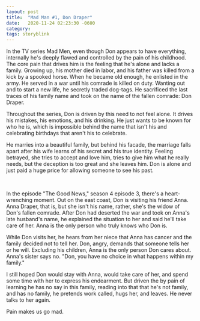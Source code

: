 ```yaml
---
layout: post
title:  "Mad Man #1, Don Draper"
date:   2020-11-24 02:23:30 -0600
category: 
tags: storyblink
---
```

In the TV series Mad Men, even though Don appears to have everything, internally he's deeply flawed and controlled by the pain of his childhood. The core pain that drives him is the feeling that he's alone and lacks a family. Growing up, his mother died in labor, and his father was killed from a kick by a spooked horse. When he became old enough, he enlisted in the army. He served in a war until his comrade is killed on duty. Wanting out and to start a new life, he secretly traded dog-tags. He sacrificed the last traces of his family name and took on the name of the fallen comrade: Don Draper.

Throughout the series, Don is driven by this need to not feel alone. It drives his mistakes, his emotions, and his drinking. He just wants to be known for who he is, which is impossible behind the name that isn't his and celebrating birthdays that aren't his to celebrate.

He marries into a beautiful family, but behind his facade, the marriage falls apart after his wife learns of his secret and his true identity. Feeling betrayed, she tries to accept and love him, tries to give him what he really needs, but the deception is too great and she leaves him. Don is alone and just paid a huge price for allowing someone to see his past.

<br>

In the episode "The Good News," season 4 episode 3, there's a heart-wrenching moment. Out on the east coast, Don is visiting his friend Anna. Anna Draper, that is, but she isn't his name, rather, she's the widow of Don's fallen comrade. After Don had deserted the war and took on Anna's late husband's name, he explained the situation to her and said he'll take care of her. Anna is the only person who truly knows who Don is. 

While Don visits her, he hears from her niece that Anna has cancer and the family decided not to tell her. Don, angry, demands that someone tells her or he will. Excluding his children, Anna is the only person Don cares about. Anna's sister says no. "Don, you have no choice in what happens within my family." 

I still hoped Don would stay with Anna, would take care of her, and spend some time with her to express his endearment. But driven the by pain of learning he has no say in this family, reading into that that he's not family, and has no family, he pretends work called, hugs her, and leaves. He never talks to her again.

Pain makes us go mad.